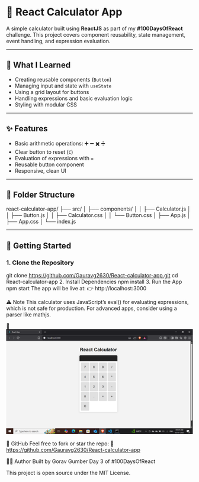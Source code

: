 # 🔢 React Calculator App

A simple calculator built using **ReactJS** as part of my **#100DaysOfReact** challenge. This project covers component reusability, state management, event handling, and expression evaluation.

---

## 🧠 What I Learned

- Creating reusable components (`Button`)
- Managing input and state with `useState`
- Using a grid layout for buttons
- Handling expressions and basic evaluation logic
- Styling with modular CSS

---

## ✨ Features

- Basic arithmetic operations: ➕ ➖ ✖️ ➗  
- Clear button to reset (`C`)
- Evaluation of expressions with `=`
- Reusable button component
- Responsive, clean UI

---

## 📁 Folder Structure

react-calculator-app/
├── src/
│ ├── components/
│ │ ├── Calculator.js
│ │ ├── Button.js
│ │ ├── Calculator.css
│ │ └── Button.css
│ ├── App.js
│ ├── App.css
│ └── index.js

---

## 🚀 Getting Started

### 1. Clone the Repository
git clone https://github.com/Gauravg2630/React-calculator-app.git
cd React-calculator-app
2. Install Dependencies
npm install
3. Run the App
npm start
The app will be live at:
👉 http://localhost:3000

⚠️ Note
This calculator uses JavaScript’s eval() for evaluating expressions, which is not safe for production. For advanced apps, consider using a parser like mathjs.

📸 ![Calculator Screenshot](./screenshot%20(357).png)
 
🔗 GitHub
Feel free to fork or star the repo:
🔗 https://github.com/Gauravg2630/React-calculator-app

🙋‍♂️ Author
Built by Gorav Gumber
Day 3 of #100DaysOfReact

This project is open source under the MIT License.
